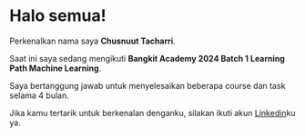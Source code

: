 # Halo semua! 

Perkenalkan nama saya **Chusnuut Tacharri**.<br>

Saat ini saya sedang mengikuti **Bangkit Academy 2024 Batch 1 Learning Path Machine Learning**.<br> 

Saya bertanggung jawab untuk menyelesaikan beberapa course dan task selama 4 bulan.<br>


Jika kamu tertarik untuk berkenalan denganku, silakan ikuti akun [Linkedin](https://www.linkedin.com/in/chusnuut-tacharri/)ku ya.
